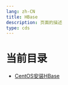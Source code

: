 ```yaml
---
lang: zh-CN  
title: HBase  
description: 页面的描述  
type: cds
---
```



# 当前目录

- [CentOS安装HBase](CentOS安装HBase.md)  

<AdsbyGoogle slot="7889564278" layout="in-article"/>

<Comment></Comment>
